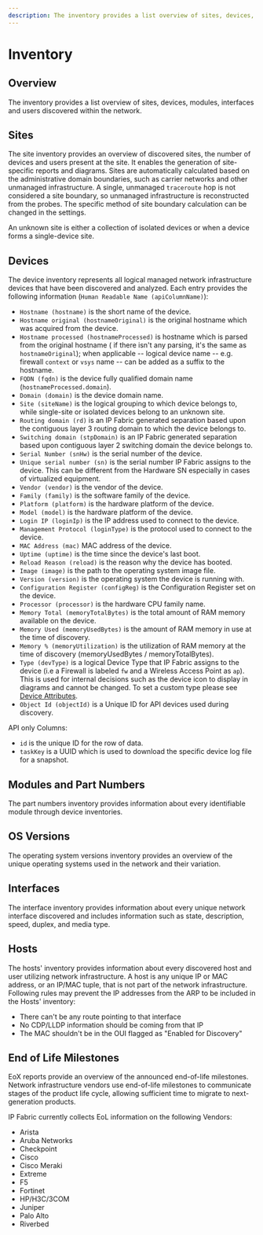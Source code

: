 ```yaml
---
description: The inventory provides a list overview of sites, devices, modules, interfaces, and users discovered within the network.
---
```


# Inventory

## Overview

The inventory provides a list overview of sites, devices, modules, interfaces
and users discovered within the network.

## Sites

The site inventory provides an overview of discovered sites, the number of
devices and users present at the site. It enables the generation of
site-specific reports and diagrams. Sites are automatically calculated based on
the administrative domain boundaries, such as carrier networks and other
unmanaged infrastructure. A single, unmanaged `traceroute` hop is not considered
a site boundary, so unmanaged infrastructure is reconstructed from the probes.
The specific method of site boundary calculation can be changed in the settings.

An unknown site is either a collection of isolated devices or when a device
forms a single-device site.

## Devices

The device inventory represents all logical managed network infrastructure
devices that have been discovered and analyzed. Each entry provides the
following information (`Human Readable Name (apiColumnName)`):

- `Hostname (hostname)` is the short name of the device.
- `Hostname original (hostnameOriginal)` is the original hostname which was
  acquired from the device.
- `Hostname processed (hostnameProcessed)` is hostname which is parsed from the
  original hostname (
  if there isn't any parsing, it's the same as `hostnameOriginal`); when
  applicable -- logical device name -- e.g. firewall `context` or `vsys` name --
  can be added as a suffix to the hostname.
- `FQDN (fqdn)` is the device fully qualified domain
  name (`hostnameProcessed.domain`).
- `Domain (domain)` is the device domain name.
- `Site (siteName)` is the logical grouping to which device belongs to, while
  single-site or isolated devices belong to an unknown site.
- `Routing domain (rd)` is an IP Fabric generated separation based upon the
  contiguous layer 3 routing domain to which the device belongs to.
- `Switching domain (stpDomain)` is an IP Fabric generated separation based upon
  contiguous layer 2 switching domain the device belongs to.
- `Serial Number (snHw)` is the serial number of the device.
- `Unique serial number (sn)` is the serial number IP Fabric assigns to the
  device. This can be different from the Hardware SN especially in cases of
  virtualized equipment.
- `Vendor (vendor)` is the vendor of the device.
- `Family (family)` is the software family of the device.
- `Platform (platform)` is the hardware platform of the device.
- `Model (model)` is the hardware platform of the device.
- `Login IP (loginIp)` is the IP address used to connect to the device.
- `Management Protocol (loginType)` is the protocol used to connect to the
  device.
- `MAC Address (mac)` MAC address of the device.
- `Uptime (uptime)` is the time since the device's last boot.
- `Reload Reason (reload)` is the reason why the device has booted.
- `Image (image)` is the path to the operating system image file.
- `Version (version)` is the operating system the device is running with.
- `Configuration Register (configReg)` is the Configuration Register set on the
  device.
- `Processor (processor)` is the hardware CPU family name.
- `Memory Total (memoryTotalBytes)` is the total amount of RAM memory available
  on the device.
- `Memory Used (memoryUsedBytes)` is the amount of RAM memory in use at the time
  of discovery.
- `Memory % (memoryUtilization)` is the utilization of RAM memory at the time of
  discovery (memoryUsedBytes / memoryTotalBytes).
- `Type (devType)` is a logical Device Type that IP Fabric assigns to the
  device (i.e a Firewall is labeled `fw` and a Wireless Access Point as `ap`).
  This is used for internal decisions such as the device icon to display in
  diagrams and cannot be changed. To set a custom type please
  see [Device Attributes](../IP_Fabric_Settings/Discovery_and_Snapshots/Global_Configuration/device_attributes.md).
- `Object Id (objectId)` is a Unique ID for API devices used during discovery.

API only Columns:

- `id` is the unique ID for the row of data.
- `taskKey` is a UUID which is used to download the specific device log file for
  a snapshot.

## Modules and Part Numbers

The part numbers inventory provides information about every identifiable module
through device inventories.

## OS Versions

The operating system versions inventory provides an overview of the unique
operating systems used in the network and their variation.

## Interfaces

The interface inventory provides information about every unique network
interface discovered and includes information such as state, description, speed,
duplex, and media type.

## Hosts

The hosts' inventory provides information about every discovered host and user
utilizing network infrastructure. A host is any unique IP or MAC address, or an
IP/MAC tuple, that is not part of the network infrastructure. Following rules
may prevent the IP addresses from the ARP to be included in the Hosts'
inventory:

- There can't be any route pointing to that interface
- No CDP/LLDP information should be coming from that IP
- The MAC shouldn't be in the OUI flagged as "Enabled for Discovery"

## End of Life Milestones

EoX reports provide an overview of the announced end-of-life milestones. Network
infrastructure vendors use end-of-life milestones to communicate stages of the
product life cycle, allowing sufficient time to migrate to next-generation
products.

IP Fabric currently collects EoL information on the following Vendors:

- Arista
- Aruba Networks
- Checkpoint
- Cisco
- Cisco Meraki
- Extreme
- F5
- Fortinet
- HP/H3C/3COM
- Juniper
- Palo Alto
- Riverbed

